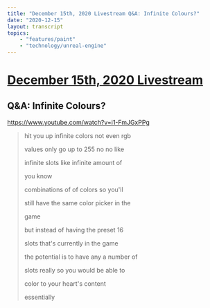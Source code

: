 ```yaml
---
title: "December 15th, 2020 Livestream Q&A: Infinite Colours?"
date: "2020-12-15"
layout: transcript
topics:
    - "features/paint"
    - "technology/unreal-engine"
---
```

# [December 15th, 2020 Livestream](../2020-12-15.md)
## Q&A: Infinite Colours?
https://www.youtube.com/watch?v=i1-FmJGxPPg
> hit you up infinite colors not even rgb
> 
> values only go up to 255 no no like
> 
> infinite slots like infinite amount of
> 
> you know
> 
> combinations of of colors so you'll
> 
> still have the same color picker in the
> 
> game
> 
> but instead of having the preset 16
> 
> slots that's currently in the game
> 
> the potential is to have any a number of
> 
> slots really so you would be able to
> 
> color to your heart's content
> 
> essentially
> 

